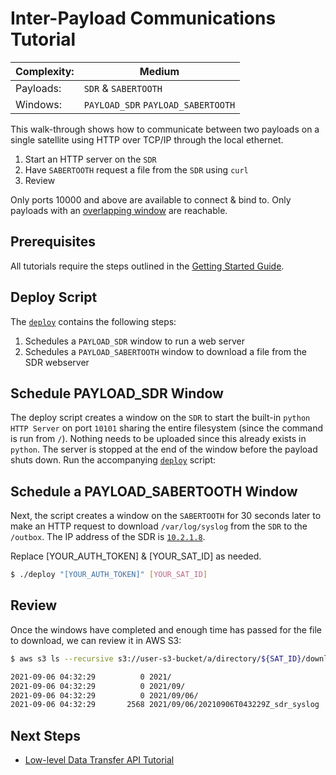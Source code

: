 # Inter-Payload Communications Tutorial

|Complexity:|Medium|
|-|-|
|Payloads:|`SDR` & `SABERTOOTH`|
|Windows:|`PAYLOAD_SDR` `PAYLOAD_SABERTOOTH`|

This walk-through shows how to communicate between two payloads on a single satellite using HTTP over TCP/IP through the local ethernet.

1. Start an HTTP server on the `SDR`
1. Have `SABERTOOTH` request a file from the `SDR` using `curl`
1. Review

Only ports 10000 and above are available to connect & bind to. Only payloads with an [overlapping window](https://developers.spire.com/tasking-api-docs/#overlapping-windows) are reachable. 


## Prerequisites

All tutorials require the steps outlined in the [Getting Started Guide](../../GettingStarted.md).


## Deploy Script

The [`deploy`](https://github.com/nsat/space-services-user-guide/blob/main/tutorials/ipc/deploy) contains the following steps:

1. Schedules a `PAYLOAD_SDR` window to run a web server
1. Schedules a `PAYLOAD_SABERTOOTH` window to download a file from the SDR webserver


## Schedule PAYLOAD_SDR Window

The deploy script creates a window on the `SDR` to start the built-in `python` `HTTP Server` on port `10101` sharing the entire filesystem (since the command is run from `/`). Nothing needs to be uploaded since this already exists in `python`. The server is stopped at the end of the window before the payload shuts down. Run the accompanying [`deploy`](https://github.com/nsat/space-services-user-guide/blob/main/tutorials/ipc/deploy) script:


## Schedule a PAYLOAD_SABERTOOTH Window

Next, the script creates a window on the `SABERTOOTH` for 30 seconds later to make an HTTP request to download `/var/log/syslog` from the `SDR` to the `/outbox`. The IP address of the SDR is [`10.2.1.8`](../../ExecutionEnvironment.md#payload-specifications).


<aside class="notice">Replace [YOUR_AUTH_TOKEN] & [YOUR_SAT_ID] as needed.</aside>

```bash
$ ./deploy "[YOUR_AUTH_TOKEN]" [YOUR_SAT_ID]
```


## Review

Once the windows have completed and enough time has passed for the file to download, we can review it in AWS S3:

```bash
$ aws s3 ls --recursive s3://user-s3-bucket/a/directory/${SAT_ID}/downlink/

2021-09-06 04:32:29          0 2021/
2021-09-06 04:32:29          0 2021/09/
2021-09-06 04:32:29          0 2021/09/06/
2021-09-06 04:32:29       2568 2021/09/06/20210906T043229Z_sdr_syslog
```

## Next Steps

 - [Low-level Data Transfer API Tutorial](../data_xfr/) 
